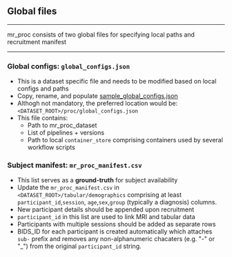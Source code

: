 ## Global files

---

mr_proc consists of two global files for specifying local paths and recruitment manifest 

---

### Global configs: `global_configs.json`
   - This is a dataset specific file and needs to be modified based on local configs and paths
   - Copy, rename, and populate [sample_global_configs.json](https://github.com/neurodatascience/mr_proc/blob/main/sample_global_configs.json) 
   - Althogh not mandatory, the preferred location would be: `<DATASET_ROOT>/proc/global_configs.json`
   - This file contains:
      - Path to mr_proc_dataset
      - List of pipelines + versions
      - Path to local `container_store` comprising containers used by several workflow scripts


### Subject manifest: `mr_proc_manifest.csv`
   - This list serves as a **ground-truth** for subject availability
   - Update the `mr_proc_manifest.csv` in `<DATASET_ROOT>/tabular/demographics` comprising at least `participant_id`,`session`, `age`,`sex`,`group` (typically a diagnosis) columns.  
   - New participant details should be appended upon recruitment
   - `participant_id` in this list are used to link MRI and tabular data 
   - Participants with multiple sessions should be added as separate rows
   - BIDS_ID for each participant is created automatically which attaches `sub-` prefix and removes any non-alphanumeric chacaters (e.g. "-" or "_") from the original `participant_id` string. 
              
